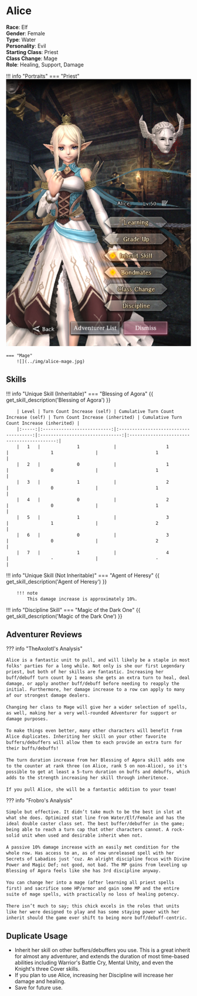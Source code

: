 # Alice

**Race**: Elf  
**Gender**: Female  
**Type**: Water  
**Personality**: Evil  
**Starting Class**: Priest  
**Class Change**: Mage  
**Role**: Healing, Support, Damage

!!! info "Portraits"
    === "Priest"
        ![](../img/alice-priest.png)

    === "Mage"
        ![](../img/alice-mage.jpg)

## Skills

!!! info "Unique Skill (Inheritable)"
    === "Blessing of Agora"
        {{ get_skill_description('Blessing of Agora') }}
        
        | Level | Turn Count Increase (self) | Cumulative Turn Count Increase (self) | Turn Count Increase (inherited) | Cumulative Turn Count Increase (inherited) |
        |:-----:|:--------------------------:|:-------------------------------------:|:-------------------------------:|:------------------------------------------:|
        |   1   |              1             |                   1                   |                1                |                      1                     |
        |   2   |              0             |                   1                   |                0                |                      1                     |
        |   3   |              1             |                   2                   |                0                |                      1                     |
        |   4   |              0             |                   2                   |                0                |                      1                     |
        |   5   |              1             |                   3                   |                1                |                      2                     |
        |   6   |              0             |                   3                   |                0                |                      2                     |
        |   7   |              1             |                   4                   |                -                |                      -                     |

!!! info "Unique Skill (Not Inheritable)"
    === "Agent of Heresy"
        {{ get_skill_description('Agent of Heresy') }}

        !!! note
            This damage increase is approximately 10%.

!!! info "Discipline Skill"
    === "Magic of the Dark One"
        {{ get_skill_description('Magic of the Dark One') }}

## Adventurer Reviews

??? info "TheAxolotl's Analysis"
    
    Alice is a fantastic unit to pull, and will likely be a staple in most folks' parties for a long while. Not only is she our first Legendary priest, but both of her skills are fantastic. Increasing her buff/debuff turn count by 1 means she gets an extra turn to heal, deal damage, or apply another buff/debuff before needing to reapply the initial. Furthermore, her damage increase to a row can apply to many af our strongest damage dealers.

    Changing her class to Mage will give her a wider selection of spells, as well, making her a very well-rounded Adventurer for support or damage purposes.

    To make things even better, many other characters will benefit from Alice duplicates. Inheriting her skill on your other favorite buffers/debuffers will allow them to each provide an extra turn for their buffs/debuffs!

    The turn duration increase from her Blessing of Agora skill adds one to the counter at rank three (on Alice, rank 5 on non-Alice), so it's possible to get at least a 5-turn duration on buffs and debuffs, which adds to the strength increasing her skill through inheritence.

    If you pull Alice, she will be a fantastic addition to your team!

??? info "Frobro's Analysis"

    Simple but effective. It didn’t take much to be the best in slot at what she does. Optimized stat line from Water/Elf/Female and has the ideal double caster class set. The best buffer/debuffer in the game; being able to reach a turn cap that other characters cannot. A rock-solid unit when used and desirable inherit when not. 

    A passive 10% damage increase with an easily met condition for the whole row. Has access to an, as of now unreleased spell with her Secrets of Labadios just ‘cuz. An alright discipline focus with Divine Power and Magic Def; not good, not bad. The MP gains from leveling up Blessing of Agora feels like she has 3rd discipline anyway.

    You can change her into a mage (after learning all priest spells first) and sacrifice some HP/armor and gain some MP and the entire suite of mage spells, with practically no loss of healing potency.

    There isn’t much to say; this chick excels in the roles that units like her were designed to play and has some staying power with her inherit should the game ever shift to being more buff/debuff-centric.

## Duplicate Usage

* Inherit her skill on other buffers/debuffers you use. This is a great inherit for almost any adventurer, and extends the duration of most time-based abilities including Warrior's Battle Cry, Mental Unity, and even the Knight's three Cover skills.
* If you plan to use Alice, increasing her Discipline will increase her damage and healing.
* Save for future use.